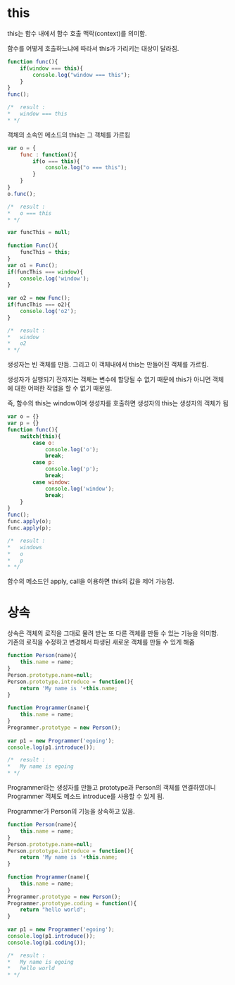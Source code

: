 # this

this는 함수 내에서 함수 호출 맥락(context)를 의미함.

함수를 어떻게 호출하느냐에 따라서 this가 가리키는 대상이 달라짐.

```js
function func(){
    if(window === this){
        console.log("window === this");
    }
}
func();

/*  result :
*   window === this
* */
```

객체의 소속인 메소드의 this는 그 객체를 가르킴

```js
var o = {
    func : function(){
        if(o === this){
            console.log("o === this");
        }
    }
}
o.func();   

/*  result :
*   o === this
* */
```

```js
var funcThis = null; 
 
function Func(){
    funcThis = this;
}
var o1 = Func();
if(funcThis === window){
    console.log('window');
}
 
var o2 = new Func();
if(funcThis === o2){
    console.log('o2');
}

/*  result :
*   window
*   o2
* */
```

생성자는 빈 객체를 만듬. 그리고 이 객체내에서 this는 만들어진 객체를 가르킴.

생성자가 실행되기 전까지는 객체는 변수에 할당될 수 없기 때문에 this가 아니면 객체에 대한 어떠한 작업을 할 수 없기 때문임. 

즉, 함수의 this는 window이며 생성자를 호출하면 생성자의 this는 생성자의 객체가 됨

```js
var o = {}
var p = {}
function func(){
    switch(this){
        case o:
            console.log('o');
            break;
        case p:
            console.log('p');
            break;
        case window:
            console.log('window');
            break;          
    }
}
func();
func.apply(o);
func.apply(p);

/*  result :
*   windows
*   o
*   p
* */
```

함수의 메소드인 apply, call을 이용하면 this의 값을 제어 가능함.

# 상속

상속은 객체의 로직을 그대로 물려 받는 또 다른 객체를 만들 수 있는 기능을 의미함. <br>
기존의 로직을 수정하고 변경해서 파생된 새로운 객체를 만들 수 있게 해줌

```js
function Person(name){
    this.name = name;
}
Person.prototype.name=null;
Person.prototype.introduce = function(){
    return 'My name is '+this.name; 
}
 
function Programmer(name){
    this.name = name;
}
Programmer.prototype = new Person();
 
var p1 = new Programmer('egoing');
console.log(p1.introduce());

/*  result :
*   My name is egoing
* */
```

Programmer라는 생성자를 만들고 prototype과 Person의 객체를 연결하였더니 Programmer 객체도 메소드 introduce를 사용할 수 있게 됨.

Programmer가 Person의 기능을 상속하고 있음.

```js
function Person(name){
    this.name = name;
}
Person.prototype.name=null;
Person.prototype.introduce = function(){
    return 'My name is '+this.name; 
}
 
function Programmer(name){
    this.name = name;
}
Programmer.prototype = new Person();
Programmer.prototype.coding = function(){
    return "hello world";
}
 
var p1 = new Programmer('egoing');
console.log(p1.introduce());
console.log(p1.coding());

/*  result :
*   My name is egoing
*   hello world
* */
```